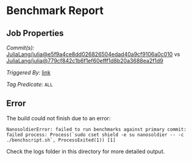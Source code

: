 # Benchmark Report

## Job Properties

*Commit(s):* [JuliaLang/julia@e5f9a4ce8dd026826504edad40a9cf9106a0c010](https://github.com/JuliaLang/julia/commit/e5f9a4ce8dd026826504edad40a9cf9106a0c010) vs [JuliaLang/julia@779cf842c1b6f1ef60efff1d8b20a3688ea2f1d9](https://github.com/JuliaLang/julia/commit/779cf842c1b6f1ef60efff1d8b20a3688ea2f1d9)

*Triggered By:* [link](https://github.com/JuliaLang/julia/pull/27221#issuecomment-391938697)

*Tag Predicate:* `ALL`

## Error

The build could not finish due to an error:

```
NanosoldierError: failed to run benchmarks against primary commit: failed process: Process(`sudo cset shield -e su nanosoldier -- -c ./benchscript.sh`, ProcessExited(1)) [1]
```

Check the logs folder in this directory for more detailed output.

